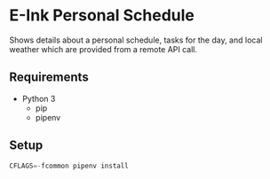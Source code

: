 # E-Ink Personal Schedule

Shows details about a personal schedule, tasks for the day, and local weather which are provided from a remote API call.

## Requirements

* Python 3
    * pip
    * pipenv

## Setup

```python
CFLAGS=-fcommon pipenv install
```
